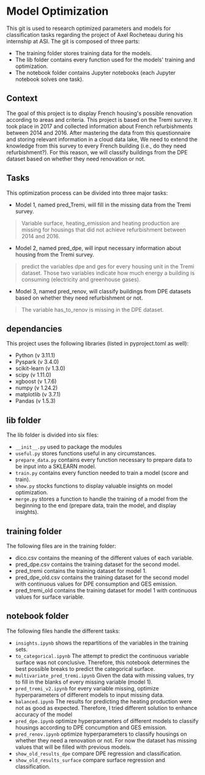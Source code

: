 # Model Optimization

This git is used to research optimized parameters and models for classification tasks regarding the project of Axel Rocheteau during his internship at ASI.
The git is composed of three parts:
- The training folder stores training data for the models.
- The lib folder contains every function used for the models' training and optimization.
- The notebook folder contains Jupyter notebooks (each Jupyter notebook solves one task).

## Context
The goal of this project is to display French housing's possible renovation according to areas and criteria. This project is based on the Tremi survey. It took place in 2017 and collected information about French refurbishments between 2014 and 2016. After mastering the data from this questionnaire and storing relevant information in a cloud data lake, We need to extend the knowledge from this survey to every French building (i.e., do they need refurbishment?). For this reason, we will classify buildings from the DPE dataset based on whether they need renovation or not.

## Tasks
This optimization process can be divided into three major tasks:
- Model 1, named pred_Tremi, will fill in the missing data from the Tremi survey.
> Variable surface, heating_emission and heating production are missing for housings that did not achieve refurbishment between 2014 and 2016.

- Model 2, named pred_dpe, will input necessary information about housing from the Tremi survey.
> predict the variables dpe and ges for every housing unit in the Tremi dataset. Those two variables indicate how much energy a building is consuming (electricity and greenhouse gases).

- Model 3, named pred_renov, will classify buildings from DPE datasets based on whether they need refurbishment or not.
> The variable has_to_renov is missing in the DPE dataset.

## dependancies
This project uses the following libraries (listed in pyproject.toml as well):
- Python (v 3.11.1)
- Pyspark (v 3.4.0)
- scikit-learn (v 1.3.0)
- scipy (v 1.11.0)
- xgboost (v 1.7.6)
- numpy (v 1.24.2)
- matplotlib (v 3.7.1)
- Pandas (v 1.5.3)

## lib folder
The lib folder is divided into six files:
- `__init__.py` used to package the modules
- `useful.py` stores functions useful in any circumstances.
- `prepare_data.py` contains every function necessary to prepare data to be input into a SKLEARN model.
- `train.py` contains every function needed to train a model (score and train).
- `show.py` stocks functions to display valuable insights on model optimization.
- `merge.py` stores a function to handle the training of a model from the beginning to the end (prepare data, train the model, and display insights).

## training folder
The following files are in the training folder:
- dico.csv contains the meaning of the different values of each variable.
- pred_dpe.csv contains the training dataset for the second model.
- pred_tremi contains the training dataset for model 1.
- pred_dpe_old.csv contains the training dataset for the second model with continuous values for DPE consumption and GES emission.
- pred_tremi_old contains the training dataset for model 1 with continuous values for surface variable.

## notebook folder
The following files handle the different tasks:
- ``insights.ipynb`` shows the repartitions of the variables in the training sets.
- ``to_categorical.ipynb`` The attempt to predict the continuous variable surface was not conclusive. Therefore, this notebook determines the best possible breaks to predict the categorical surface.
- ``multivariate_pred_tremi.ipynb`` Given the data with missing values, try to fill in the blanks of every missing variable (model 1).
- ``pred_tremi_v2.ipynb`` for every variable missing, optimize hyperparameters of different models to input missing data.
- ```balanced.ipynb``` The results for predicting the heating production were not as good as expected. Therefore, I tried different solution to enhance accuracy of the model
- ``pred_dpe.ipynb`` optimize hyperparameters of different models to classify housings according to DPE concumption and GES emission.
- ``pred_renov.ipynb`` optimize hyperparameters to classify housings on whether they need a renovation or not. For now the dataset has missing values that will be filled with previous models.
- ``show_old_results_dpe`` compare DPE regression and classification.
- ``show_old_results_surface`` compare surface regression and classification.

